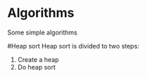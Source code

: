 # Algorithms
Some simple algorithms

#Heap sort
Heap sort is divided to two steps:
1. Create a heap
2. Do heap sort

